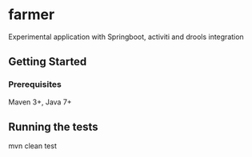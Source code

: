 # farmer

Experimental application with Springboot, activiti and drools integration

## Getting Started

### Prerequisites

Maven 3+, Java 7+

## Running the tests

mvn clean test